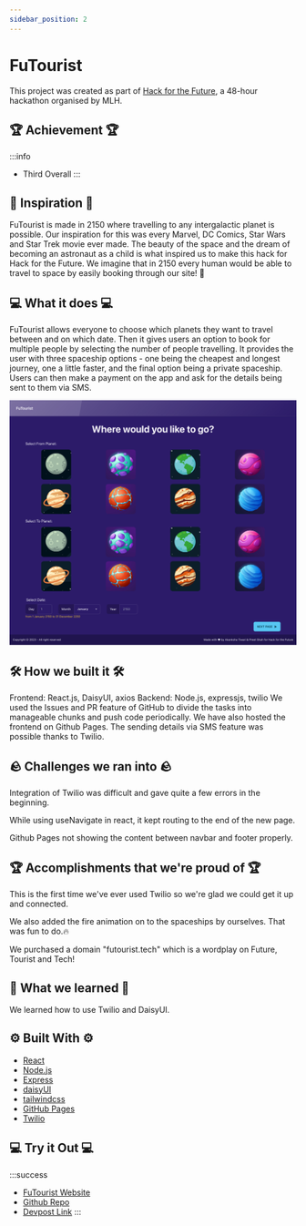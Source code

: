 ```yaml
---
sidebar_position: 2
---
```


# FuTourist
This project was created as part of [Hack for the Future](https://hack-for-the-future.devpost.com/), a 48-hour hackathon organised by MLH.

## 🏆 Achievement 🏆
:::info
- Third Overall
:::

## 💭 Inspiration 💭
FuTourist is made in 2150 where travelling to any intergalactic planet is possible. Our inspiration for this was every Marvel, DC Comics, Star Wars and Star Trek movie ever made. The beauty of the space and the dream of becoming an astronaut as a child is what inspired us to make this hack for Hack for the Future. We imagine that in 2150 every human would be able to travel to space by easily booking through our site! 🚀

## 💻 What it does 💻
FuTourist allows everyone to choose which planets they want to travel between and on which date. Then it gives users an option to book for multiple people by selecting the number of people travelling. It provides the user with three spaceship options - one being the cheapest and longest journey, one a little faster, and the final option being a private spaceship. Users can then make a payment on the app and ask for the details being sent to them via SMS.

![FuTourist - Choose Travel Destination](./img/futourist1.png)

## 🛠️ How we built it 🛠️
Frontend: React.js, DaisyUI, axios Backend: Node.js, expressjs, twilio We used the Issues and PR feature of GitHub to divide the tasks into manageable chunks and push code periodically. We have also hosted the frontend on Github Pages. The sending details via SMS feature was possible thanks to Twilio.

## 🪨 Challenges we ran into 🪨
Integration of Twilio was difficult and gave quite a few errors in the beginning.

While using useNavigate in react, it kept routing to the end of the new page.

Github Pages not showing the content between navbar and footer properly.

## 🏆 Accomplishments that we're proud of 🏆
This is the first time we've ever used Twilio so we're glad we could get it up and connected.

We also added the fire animation on to the spaceships by ourselves. That was fun to do.🔥

We purchased a domain "futourist.tech" which is a wordplay on Future, Tourist and Tech!

## 📖 What we learned 📖
We learned how to use Twilio and DaisyUI.

## ⚙️ Built With ⚙️
- [React](https://react.dev/)
- [Node.js](https://nodejs.org/en/)
- [Express](https://expressjs.com/)
- [daisyUI](https://daisyui.com/)
- [tailwindcss](https://tailwindcss.com/)
- [GitHub Pages](https://pages.github.com/)
- [Twilio](https://www.twilio.com/en-us)

## 💻 Try it Out 💻
:::success
- [FuTourist Website](https://shahpreetk-ncl.github.io/futourist/)
- [Github Repo](https://github.com/shahpreetk-NCL/futourist)
- [Devpost Link](https://devpost.com/software/futourist)
:::